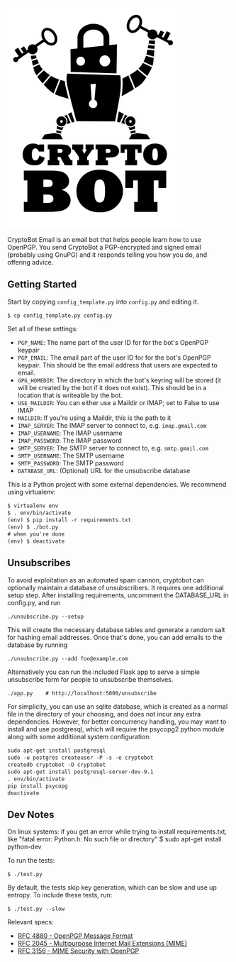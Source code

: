 ![CryptoBot](/doc/images/cryptobot-large.png)

CryptoBot Email is an email bot that helps people learn how to use OpenPGP. You send CryptoBot a PGP-encrypted and signed email (probably using GnuPG) and it responds telling you how you do, and offering advice.

## Getting Started

Start by copying `config_template.py` into `config.py` and editing it.

    $ cp config_template.py config.py

Set all of these settings:

- `PGP_NAME`: The name part of the user ID for for the bot's OpenPGP keypair
- `PGP_EMAIL`: The email part of the user ID for for the bot's OpenPGP keypair. This should be the email address that users are expected to email.
- `GPG_HOMEDIR`: The directory in which the bot's keyring will be stored (it will be created by the bot if it does not exist). This should be in a location that is writeable by the bot.
- `USE_MAILDIR`: You can either use a Maildir or IMAP; set to False to use IMAP
- `MAILDIR`: If you're using a Maildir, this is the path to it
- `IMAP_SERVER`: The IMAP server to connect to, e.g. `imap.gmail.com`
- `IMAP_USERNAME`: The IMAP username
- `IMAP_PASSWORD`: The IMAP password
- `SMTP_SERVER`: The SMTP server to connect to, e.g. `smtp.gmail.com`
- `SMTP_USERNAME`: The SMTP username
- `SMTP_PASSWORD`: The SMTP password
- `DATABASE_URL`: (Optional) URL for the unsubscribe database


This is a Python project with some external dependencies. We recommend using
virtualenv:

    $ virtualenv env
    $ . env/bin/activate
    (env) $ pip install -r requirements.txt
    (env) $ ./bot.py
    # when you're done
    (env) $ deactivate


## Unsubscribes

To avoid exploitation as an automated spam cannon, cryptobot can optionally
maintain a database of unsubscribers. It requires one additional setup step.
After installing requirements, uncomment the DATABASE_URL in config.py, and
run

```
./unsubscribe.py --setup
```

This will create the necessary database tables and generate a random salt for
hashing email addresses. Once that's done, you can add emails to the database
by running

```
./unsubscribe.py --add foo@example.com

```

Alternatively you can run the included Flask app to serve a simple unsubscribe
form for people to unsubscribe themselves.

```
./app.py    # http://localhost:5000/unsubscribe
```

For simplicity, you can use an sqlite database, which is created as a normal
file in the directory of your choosing, and does not incur any extra
dependencies. However, for better concurrency handling, you may want to install
and use postgresql, which will require the psycopg2 python module along with
some additional system configuration:

```
sudo apt-get install postgresql
sudo -u postgres createuser -P -s -e cryptobot
createdb cryptobot -O cryptobot
sudo apt-get install postgresql-server-dev-9.1
. env/bin/activate
pip install psycopg
deactivate
```


## Dev Notes

On linux systems: if you get an error while trying to install requirements.txt, like "fatal error: Python.h: No such file or directory"
    $ sudo apt-get install python-dev

To run the tests:

    $ ./test.py

By default, the tests skip key generation, which can be slow and use up
entropy. To include these tests, run:

    $ ./test.py --slow

Relevant specs:

* [RFC 4880 - OpenPGP Message Format](http://tools.ietf.org/html/rfc4880)
* [RFC 2045 - Multipurpose Internet Mail Extensions (MIME)](http://tools.ietf.org/html/rfc2045)
* [RFC 3156 - MIME Security with OpenPGP](http://tools.ietf.org/html/rfc3156)
